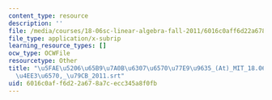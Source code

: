 ```yaml
---
content_type: resource
description: ''
file: /media/courses/18-06sc-linear-algebra-fall-2011/6016c0aff6d22a678a7cecc345a8f0fb_5fae520665b97a0b6307657077e99635_-At-_MIT_18.06SC_7ebf60274ee36570-_79cb_2011.srt
file_type: application/x-subrip
learning_resource_types: []
ocw_type: OCWFile
resourcetype: Other
title: "\u5FAE\u5206\u65B9\u7A0B\u6307\u6570\u77E9\u9635_(At)_MIT_18.06SC_\u7EBF\u6027\
  \u4EE3\u6570,_\u79CB_2011.srt"
uid: 6016c0af-f6d2-2a67-8a7c-ecc345a8f0fb
---
```

